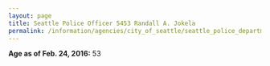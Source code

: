 ```yaml
---
layout: page
title: Seattle Police Officer 5453 Randall A. Jokela
permalink: /information/agencies/city_of_seattle/seattle_police_department/copbook/5453/
---
```


**Age as of Feb. 24, 2016:** 53
